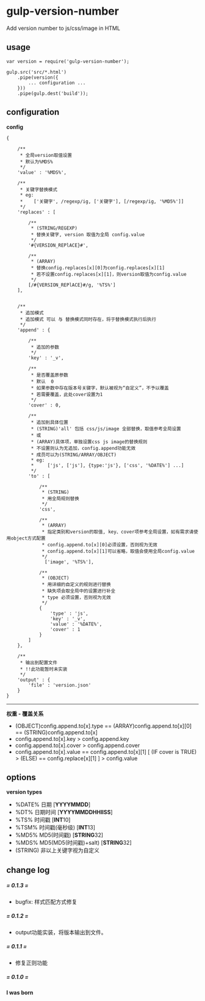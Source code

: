 # gulp-version-number #
Add version number to js/css/image in HTML

## usage ##

    var version = require('gulp-version-number');

    gulp.src('src/*.html')
        .pipe(version({
    		... configuration ...
        }))
        .pipe(gulp.dest('build'));

## configuration ##

**config**

    {
    
        /**
         * 全局version取值设置
         * 默认为%MDS%
         */
        'value' : '%MDS%',
    
        /**
         * 关键字替换模式
         * eg:
         *    ['关键字', /regexp/ig, ['关键字'], [/regexp/ig, '%MD5%']]
         */
        'replaces' : [
        
            /**
             * (STRING/REGEXP)
             * 替换关键字, version 取值为全局 config.value
             */
            '#{VERSION_REPlACE}#',
            
            /**
             * (ARRAY)
             * 替换config.replaces[x][0]为config.replaces[x][1]
             * 若不设置config.replaces[x][1]，则version取值为config.value
             */    
            [/#{VERSION_REPlACE}#/g, '%TS%']
        ],
        
        
        /**
         * 追加模式
         * 追加模式 可以 与 替换模式同时存在，将于替换模式执行后执行
         */
        'append' : {
        
            /**
             * 追加的参数
             */
            'key' : '_v',
            
            /**
             * 是否覆盖原参数
             * 默认  0
             * 如果参数中存在版本号关键字，默认被视为“自定义”，不予以覆盖
             * 若需要覆盖，此处cover设置为1
             */
            'cover' : 0,
            
            /**
             * 追加到具体位置
             * (STRING)'all' 包括 css/js/image 全部替换，取值参考全局设置
             * 或
             * (ARRAY)具体项，单独设置css js image的替换规则
             * 不设置则认为无追加，config.append功能无效
             * 成员可以为(STRING/ARRAY/OBJECT)
             * eg:
             *     ['js', ['js'], {type:'js'}, ['css', '%DATE%'] ...]
             */
            'to' : [
            
                /**
                 * (STRING)
                 * 用全局规则替换
                 */
                'css',
                
                /**
                 * (ARRAY)
                 * 指定类别和version的取值, key、cover项参考全局设置，如有需求请使用object方式配置
                 * config.append.to[x][0]必须设置，否则视为无效
                 * config.append.to[x][1]可以省略，取值会使用全局config.value
                 */
                  ['image', '%TS%'],
                  
                /**
                 * (OBJECT)
                 * 用详细的自定义的规则进行替换
                 * 缺失项会取全局中的设置进行补全
                 * type 必须设置，否则视为无效
                 */
                {
                    'type' : 'js',
                    'key' : '_v',
                    'value' : '%DATE%',
                    'cover' : 1
                }
            ]
        },
     
        /**
         * 输出到配置文件
         * !!此功能暂时未实装
         */
        'output' : {
            'file' : 'version.json'
        }
    }

---

**权重 - 覆盖关系**

- (OBJECT)config.append.to[x].type == (ARRAY)config.append.to[x][0] == (STRING)config.append.to[x]
- config.append.to[x].key > config.append.key
- config.append.to[x].cover > config.append.cover
- config.append.to[x].value == config.append.to[x][1] [ (IF cover is TRUE) > (ELSE) == config.replace[x][1] ] > config.value

## options ##

**version types**

- %DATE% 日期 [**YYYYMMDD**]
- %DT% 日期时间 [**YYYYMMDDHHIISS**]
- %TS% 时间戳 [**INT**10]
- %TSM% 时间戳(毫秒级) [**INT**13]
- %MD5% MD5(时间戳) [**STRING**32]
- %MDS% MD5(MD5(时间戳)+salt) [**STRING**32]
- (STRING) 非以上关键字视为自定义


## change log ##

##### = 0.1.3 = #####
- bugfix: 样式匹配方式修复

##### = 0.1.2 = #####
- output功能实装，将版本输出到文件。


##### = 0.1.1 = #####
- 修复正则功能

##### = 0.1.0 = #####
**I was born**
